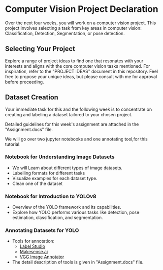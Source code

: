 # Computer Vision Project Declaration

Over the next four weeks, you will work on a computer vision project. This project involves selecting a task from key areas in computer vision: Classification, Detection, Segmentation, or pose detection.

## Selecting Your Project
Explore a range of project ideas to find one that resonates with your interests and aligns with the core computer vision tasks mentioned. For inspiration, refer to the "PROJECT IDEAS" document in this repository. Feel free to propose your unique ideas, but please consult with me for approval before proceeding.

## Dataset Creation
Your immediate task for this and the following week is to concentrate on creating and labeling a dataset tailored to your chosen project. 

Detailed guidelines for this week's assignment are attached in the "Assignment.docs" file.


We will go over two jupyter notebooks and one annotating tool,for this tutorial:

### Notebook for Understanding Image Datasets 

- We will Learn about different types of image datasets.
- Labelling formats for different tasks
- Visualize examples for each dataset type.
- Clean one of the dataset 

### Notebook for Introduction to YOLOv8

- Overview of the YOLO framework and its capabilities.
- Explore how YOLO performs various tasks like detection, pose estimation, classification, and segmentation.


### Annotating Datasets for YOLO

- Tools for annotation:
  - [Label Studio](https://labelstud.io/)
  - [Makesense.ai](https://www.makesense.ai/)
  - [VGG Image Annotator](https://www.robots.ox.ac.uk/~vgg/software/via/)
- The detail description of tools is given in "Assignment.docs"  file.








